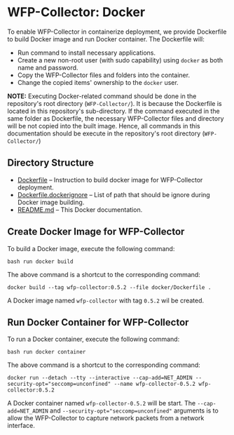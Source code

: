 # WFP-Collector: Docker
To enable WFP-Collector in containerize deployment, we provide Dockerfile to build Docker image and run Docker container. The Dockerfile will: 
* Run command to install necessary applications.
* Create a new non-root user (with sudo capability) using `docker` as both name and password.
* Copy the WFP-Collector files and folders into the container.
* Change the copied items' ownership to the `docker` user.


**NOTE:** Executing Docker-related command should be done in the repository's root directory (`WFP-Collector/`). It is because the Dockerfile is located in this repository's sub-directory. If the command executed in the same folder as Dockerfile, the necessary WFP-Collector files and directory will be not copied into the built image. Hence, all commands in this documentation should be execute in the repository's root directory (`WFP-Collector/`)

## Directory Structure
* [Dockerfile](Dockerfile) – Instruction to build docker image for WFP-Collector deployment.
* [Dockerfile.dockerignore](Dockerfile.dockerignore) – List of path that should be ignore during Docker image building.
* [README.md](README.md) – This Docker documentation.



## Create Docker Image for WFP-Collector 
To build a Docker image, execute the following command:
```
bash run docker build
```
The above command is a shortcut to the corresponding command:
```
docker build --tag wfp-collector:0.5.2 --file docker/Dockerfile .
```
A Docker image named `wfp-collector` with tag `0.5.2` wil be created.


## Run Docker Container for WFP-Collector 
To run a Docker container, execute the following command:
```
bash run docker container
```
The above command is a shortcut to the corresponding command:
```
docker run --detach --tty --interactive --cap-add=NET_ADMIN --security-opt="seccomp=unconfined" --name wfp-collector-0.5.2 wfp-collector:0.5.2
```
A Docker container named `wfp-collector-0.5.2` will be start. The `--cap-add=NET_ADMIN` and `--security-opt="seccomp=unconfined"` arguments is to allow the WFP-Collector to capture network packets from a network interface.